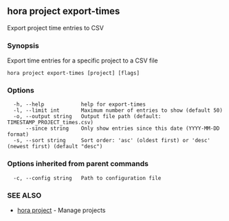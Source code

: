 ## hora project export-times

Export project time entries to CSV

### Synopsis

Export time entries for a specific project to a CSV file

```
hora project export-times [project] [flags]
```

### Options

```
  -h, --help            help for export-times
  -l, --limit int       Maximum number of entries to show (default 50)
  -o, --output string   Output file path (default: TIMESTAMP_PROJECT_times.csv)
      --since string    Only show entries since this date (YYYY-MM-DD format)
  -s, --sort string     Sort order: 'asc' (oldest first) or 'desc' (newest first) (default "desc")
```

### Options inherited from parent commands

```
  -c, --config string   Path to configuration file
```

### SEE ALSO

* [hora project](hora_project.md)	 - Manage projects

